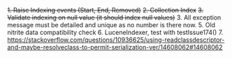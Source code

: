 ~~1. Raise Indexing events (Start, End, Removed)~~
~~2. Collection Index~~
~~3. Validate indexing on null value (it should index null values)~~
3. All exception message must be detailed and unique as no number is there now.
5. Old nitrite data compatibility check
6. LuceneIndexer, test with testIssue174()
7. https://stackoverflow.com/questions/10936625/using-readclassdescriptor-and-maybe-resolveclass-to-permit-serialization-ver/14608062#14608062
